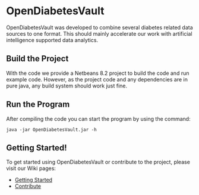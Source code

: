 # OpenDiabetesVault
OpenDiabetesVault was developed to combine several diabetes related data sources to one format.
This should mainly accelerate our work with artificial intelligence supported data analytics.

## Build the Project
With the code we provide a Netbeans 8.2 project to build the code and run example code.
However, as the project code and any dependencies are in pure java, any build system should work just fine. 

## Run the Program
After compiling the code you can start the program by using the command:

```
java -jar OpenDiabetesVault.jar -h
```

## Getting Started!
To get started using OpenDiabetesVault or contribute to the project, please visit our Wiki pages:
* [Getting Started](https://github.com/OpenDiabetes/OpenDiabetesVault/wiki/Getting-Started!)
* [Contribute](https://github.com/OpenDiabetes/OpenDiabetesVault/wiki/Contribute)
